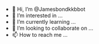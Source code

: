 - 👋 Hi, I’m @Jamesbondkkbbot
- 👀 I’m interested in ...
- 🌱 I’m currently learning ...
- 💞️ I’m looking to collaborate on ...
- 📫 How to reach me ...

<!---
Jamesbondkkbbot/Jamesbondkkbbot is a ✨ special ✨ repository because its `README.md` (this file) appears on your GitHub profile.
You can click the Preview link to take a look at your changes.
--->
